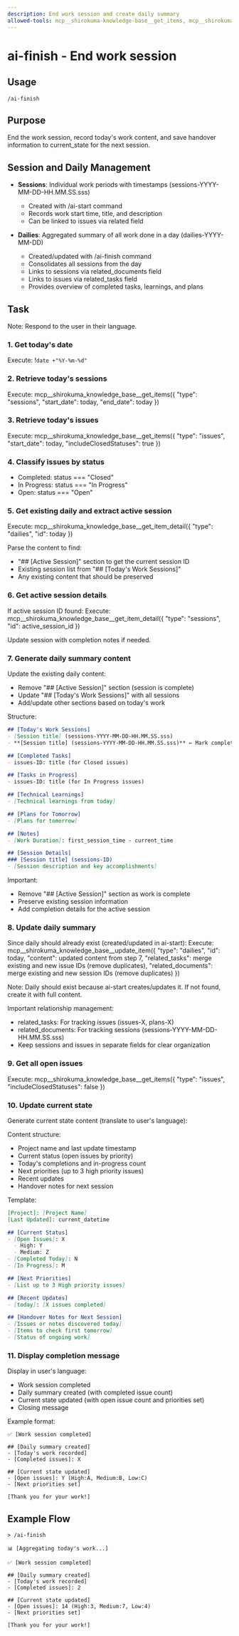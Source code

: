 ```yaml
---
description: End work session and create daily summary
allowed-tools: mcp__shirokuma-knowledge-base__get_items, mcp__shirokuma-knowledge-base__create_item, mcp__shirokuma-knowledge-base__update_item, mcp__shirokuma-knowledge-base__get_current_state, mcp__shirokuma-knowledge-base__update_current_state, Bash(date:*)
---
```


# ai-finish - End work session

## Usage
```
/ai-finish
```

## Purpose
End the work session, record today's work content, and save handover information to current_state for the next session.

## Session and Daily Management
- **Sessions**: Individual work periods with timestamps (sessions-YYYY-MM-DD-HH.MM.SS.sss)
  - Created with /ai-start command
  - Records work start time, title, and description
  - Can be linked to issues via related field
  
- **Dailies**: Aggregated summary of all work done in a day (dailies-YYYY-MM-DD)
  - Created/updated with /ai-finish command
  - Consolidates all sessions from the day
  - Links to sessions via related_documents field
  - Links to issues via related_tasks field
  - Provides overview of completed tasks, learnings, and plans

## Task

Note: Respond to the user in their language.

### 1. Get today's date
Execute: !`date +"%Y-%m-%d"`

### 2. Retrieve today's sessions
Execute: mcp__shirokuma_knowledge_base__get_items({ 
  "type": "sessions", 
  "start_date": today, 
  "end_date": today 
})

### 3. Retrieve today's issues
Execute: mcp__shirokuma_knowledge_base__get_items({ 
  "type": "issues", 
  "start_date": today, 
  "includeClosedStatuses": true 
})

### 4. Classify issues by status
- Completed: status === "Closed"
- In Progress: status === "In Progress"  
- Open: status === "Open"

### 5. Get existing daily and extract active session

Execute: mcp__shirokuma_knowledge_base__get_item_detail({
  "type": "dailies",
  "id": today
})

Parse the content to find:
- "## [Active Session]" section to get the current session ID
- Existing session list from "## [Today's Work Sessions]"
- Any existing content that should be preserved

### 6. Get active session details

If active session ID found:
Execute: mcp__shirokuma_knowledge_base__get_item_detail({
  "type": "sessions",
  "id": active_session_id
})

Update session with completion notes if needed.

### 7. Generate daily summary content

Update the existing daily content:
- Remove "## [Active Session]" section (session is complete)
- Update "## [Today's Work Sessions]" with all sessions
- Add/update other sections based on today's work

Structure:
```markdown
## [Today's Work Sessions]
- [Session title] (sessions-YYYY-MM-DD-HH.MM.SS.sss)
- **[Session title] (sessions-YYYY-MM-DD-HH.MM.SS.sss)** ← Mark completed session

## [Completed Tasks]
- issues-ID: title (for Closed issues)

## [Tasks in Progress]
- issues-ID: title (for In Progress issues)

## [Technical Learnings]
- [Technical learnings from today]

## [Plans for Tomorrow]
- [Plans for tomorrow]

## [Notes]
- [Work Duration]: first_session_time - current_time

## [Session Details]
### [Session title] (sessions-ID)
- [Session description and key accomplishments]
```

Important: 
- Remove "## [Active Session]" section as work is complete
- Preserve existing session information
- Add completion details for the active session

### 8. Update daily summary

Since daily should already exist (created/updated in ai-start):
Execute: mcp__shirokuma_knowledge_base__update_item({
  "type": "dailies",
  "id": today,
  "content": updated content from step 7,
  "related_tasks": merge existing and new issue IDs (remove duplicates),
  "related_documents": merge existing and new session IDs (remove duplicates)
})

Note: Daily should exist because ai-start creates/updates it. If not found, create it with full content.

Important relationship management:
- related_tasks: For tracking issues (issues-X, plans-X)
- related_documents: For tracking sessions (sessions-YYYY-MM-DD-HH.MM.SS.sss)
- Keep sessions and issues in separate fields for clear organization

### 9. Get all open issues
Execute: mcp__shirokuma_knowledge_base__get_items({ 
  "type": "issues", 
  "includeClosedStatuses": false 
})

### 10. Update current state

Generate current state content (translate to user's language):

Content structure:
- Project name and last update timestamp
- Current status (open issues by priority)
- Today's completions and in-progress count
- Next priorities (up to 3 high priority issues)
- Recent updates
- Handover notes for next session

Template:
```markdown
[Project]: [Project Name]
[Last Updated]: current_datetime

## [Current Status]
- [Open Issues]: X
  - High: Y
  - Medium: Z
- [Completed Today]: N
- [In Progress]: M

## [Next Priorities]
- [List up to 3 High priority issues]

## [Recent Updates]
- [today]: [X issues completed]

## [Handover Notes for Next Session]
- [Issues or notes discovered today]
- [Items to check first tomorrow]
- [Status of ongoing work]
```

### 11. Display completion message

Display in user's language:
- Work session completed
- Daily summary created (with completed issue count)
- Current state updated (with open issue count and priorities set)
- Closing message

Example format:
```
✅ [Work session completed]

## [Daily summary created]
- [Today's work recorded]
- [Completed issues]: X

## [Current state updated]
- [Open issues]: Y (High:A, Medium:B, Low:C)
- [Next priorities set]

[Thank you for your work!]
```

## Example Flow
```
> /ai-finish

📊 [Aggregating today's work...]

✅ [Work session completed]

## [Daily summary created]
- [Today's work recorded]
- [Completed issues]: 2

## [Current state updated]
- [Open issues]: 14 (High:3, Medium:7, Low:4)
- [Next priorities set]

[Thank you for your work!]
```